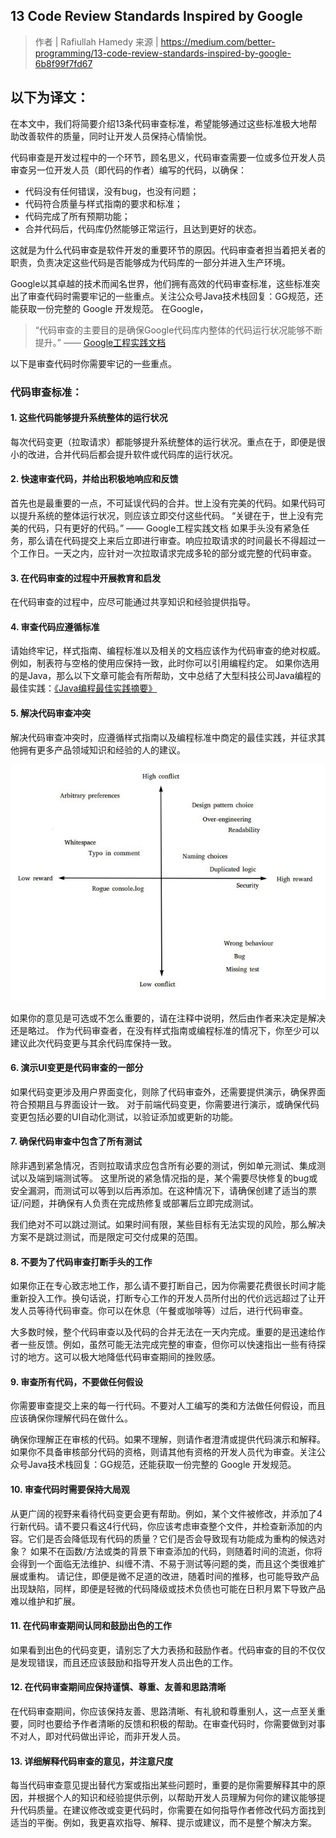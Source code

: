 ## 13 Code Review Standards Inspired by Google

> 作者 | Rafiullah Hamedy
来源 | https://medium.com/better-programming/13-code-review-standards-inspired-by-google-6b8f99f7fd67

## 以下为译文：

在本文中，我们将简要介绍13条代码审查标准，希望能够通过这些标准极大地帮助改善软件的质量，同时让开发人员保持心情愉悦。

代码审查是开发过程中的一个环节，顾名思义，代码审查需要一位或多位开发人员审查另一位开发人员（即代码的作者）编写的代码，以确保：

* 代码没有任何错误，没有bug，也没有问题；
* 代码符合质量与样式指南的要求和标准；
* 代码完成了所有预期功能；
* 合并代码后，代码库仍然能够正常运行，且达到更好的状态。

这就是为什么代码审查是软件开发的重要环节的原因。代码审查者担当着把关者的职责，负责决定这些代码是否能够成为代码库的一部分并进入生产环境。

Google以其卓越的技术而闻名世界，他们拥有高效的代码审查标准，这些标准突出了审查代码时需要牢记的一些重点。关注公众号Java技术栈回复：GG规范，还能获取一份完整的 Google 开发规范。
在Google，

>“代码审查的主要目的是确保Google代码库内整体的代码运行状况能够不断提升。” —— [Google工程实践文档](https://google.github.io/eng-practices/review/reviewer/standard.html#:~:text=The%20primary%20purpose%20of%20code,base%20is%20improving%20over%20time.&text=They%20want%20to%20ensure%20that,for%20in%20a%20code%20review.%E2%80%9D)

以下是审查代码时你需要牢记的一些重点。


### 代码审查标准：

#### 1. 这些代码能够提升系统整体的运行状况

每次代码变更（拉取请求）都能够提升系统整体的运行状况。重点在于，即便是很小的改进，合并代码后都会提升软件或代码库的运行状况。

#### 2. 快速审查代码，并给出积极地响应和反馈

首先也是最重要的一点，不可延误代码的合并。世上没有完美的代码。如果代码可以提升系统的整体运行状况，则应该立即交付这些代码。
“关键在于，世上没有完美的代码，只有更好的代码。” —— Google工程实践文档
如果手头没有紧急任务，那么请在代码提交上来后立即进行审查。响应拉取请求的时间最长不得超过一个工作日。一天之内，应针对一次拉取请求完成多轮的部分或完整的代码审查。

#### 3. 在代码审查的过程中开展教育和启发

在代码审查的过程中，应尽可能通过共享知识和经验提供指导。

#### 4. 审查代码应遵循标准

请始终牢记，样式指南、编程标准以及相关的文档应该作为代码审查的绝对权威。例如，制表符与空格的使用应保持一致，此时你可以引用编程约定。
如果你选用的是Java，那么以下文章可能会有所帮助，文中总结了大型科技公司Java编程的最佳实践：[《Java编程最佳实践摘要》](https://rhamedy.medium.com/a-short-summary-of-java-coding-best-practices-31283d0167d3)

#### 5. 解决代码审查冲突

解决代码审查冲突时，应遵循样式指南以及编程标准中商定的最佳实践，并征求其他拥有更多产品领域知识和经验的人的建议。

![Alt text](images/code_13_1.jpeg)

如果你的意见是可选或不怎么重要的，请在注释中说明，然后由作者来决定是解决还是略过。
作为代码审查者，在没有样式指南或编程标准的情况下，你至少可以建议此次代码变更与其余代码库保持一致。

#### 6. 演示UI变更是代码审查的一部分

如果代码变更涉及用户界面变化，则除了代码审查外，还需要提供演示，确保界面符合预期且与界面设计一致。
对于前端代码变更，你需要进行演示，或确保代码变更包括必要的UI自动化测试，以验证添加或更新的功能。

#### 7. 确保代码审查中包含了所有测试

除非遇到紧急情况，否则拉取请求应包含所有必要的测试，例如单元测试、集成测试以及端到端测试等。
这里所说的紧急情况指的是，某个需要尽快修复的bug或安全漏洞，而测试可以等到以后再添加。在这种情况下，请确保创建了适当的票证/问题，并确保有人负责在完成热修复或部署后立即完成测试。

我们绝对不可以跳过测试。如果时间有限，某些目标有无法实现的风险，那么解决方案不是跳过测试，而是限定可交付成果的范围。

#### 8. 不要为了代码审查打断手头的工作

如果你正在专心致志地工作，那么请不要打断自己，因为你需要花费很长时间才能重新投入工作。换句话说，打断专心工作的开发人员所付出的代价远远超过了让开发人员等待代码审查。你可以在休息（午餐或咖啡等）过后，进行代码审查。

大多数时候，整个代码审查以及代码的合并无法在一天内完成。重要的是迅速给作者一些反馈。例如，虽然可能无法完成完整的审查，但你可以快速指出一些有待探讨的地方。这可以极大地降低代码审查期间的挫败感。

#### 9. 审查所有代码，不要做任何假设

你需要审查提交上来的每一行代码。不要对人工编写的类和方法做任何假设，而且应该确保你理解代码在做什么。

确保你理解正在审核的代码。如果不理解，则请作者澄清或提供代码演示和解释。如果你不具备审核部分代码的资格，则请其他有资格的开发人员代为审查。关注公众号Java技术栈回复：GG规范，还能获取一份完整的 Google 开发规范。

#### 10. 审查代码时需要保持大局观

从更广阔的视野来看待代码变更会更有帮助。例如，某个文件被修改，并添加了4行新代码。请不要只看这4行代码，你应该考虑审查整个文件，并检查新添加的内容。它们是否会降低现有代码的质量？它们是否会导致现有功能成为重构的候选对象？
如果不在函数/方法或类的背景下审查添加的代码，则随着时间的流逝，你将会得到一个面临无法维护、纠缠不清、不易于测试等问题的类，而且这个类很难扩展或重构。
请记住，即便是微不足道的改进，随着时间的推移，也可能导致产品出现缺陷，同样，即便是轻微的代码降级或技术负债也可能在日积月累下导致产品难以维护和扩展。

#### 11. 在代码审查期间认同和鼓励出色的工作

如果看到出色的代码变更，请别忘了大力表扬和鼓励作者。代码审查的目的不仅仅是发现错误，而且还应该鼓励和指导开发人员出色的工作。

#### 12. 在代码审查期间应保持谨慎、尊重、友善和思路清晰

在代码审查期间，你应该保持友善、思路清晰、有礼貌和尊重别人，这一点至关重要，同时也要给予作者清晰的反馈和积极的帮助。在审查代码时，你需要做到对事不对人，即对代码做出评论，而非开发人员。

#### 13. 详细解释代码审查的意见，并注意尺度

每当代码审查意见提出替代方案或指出某些问题时，重要的是你需要解释其中的原因，并根据个人的知识和经验提供示例，以帮助开发人员理解为何你的建议能够提升代码质量。在建议修改或变更代码时，你需要在如何指导作者修改代码方面找到适当的平衡。例如，我更喜欢指导、解释、提示或建议，而不是整个解决方案。
